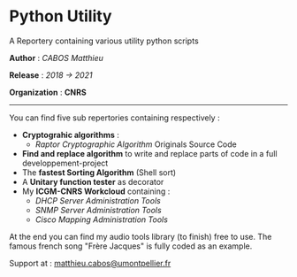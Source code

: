 # Python Utility
A Reportery containing various utility python scripts

 **Author**  : *CABOS Matthieu*
 
 **Release** : *2018 -> 2021*
 
 **Organization** : **CNRS**
 
 _______________________________________________________________________________________

You can find five sub repertories containing respectively :
  * **Cryptograhic algorithms** :
      * *Raptor Cryptographic Algorithm* Originals Source Code
  * **Find and replace algorithm** to write and replace parts of code in a full developpement-project 
  * The **fastest Sorting Algorithm** (Shell sort)
  * A **Unitary function tester** as decorator
  * My **ICGM-CNRS Workcloud** containing :
      * *DHCP Server Administration Tools*
      * *SNMP Server Administration Tools*
      * *Cisco Mapping Administration Tools*
  
At the end you can find my audio tools library (to finish) free to use. The famous french song "Frère Jacques" is fully coded as an example.

Support at : matthieu.cabos@umontpellier.fr
